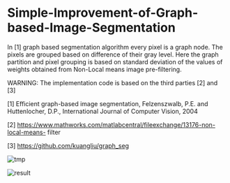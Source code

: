 # Simple-Improvement-of-Graph-based-Image-Segmentation

In [1] graph based segmentation algorithm every pixel is a graph node. The pixels are grouped based on difference of their gray level. Here the graph partition and pixel grouping is based on standard deviation of the values of weights obtained from Non-Local means image pre-filtering. 

WARNING: The implementation code is based on the third parties [2] and [3]


[1] Efficient graph-based image segmentation, Felzenszwalb, P.E. and Huttenlocher,              D.P., International Journal of Computer Vision, 2004   

[2] https://www.mathworks.com/matlabcentral/fileexchange/13176-non-local-means-         filter


[3] https://github.com/kuangliu/graph_seg

![tmp](https://user-images.githubusercontent.com/6189744/186584098-5183cc6c-6dd8-4aa0-80b9-2030ac0c3410.jpg)

![result](https://user-images.githubusercontent.com/6189744/186583649-b86efbf3-df11-4cde-8856-5a7a9fa09732.jpg)
